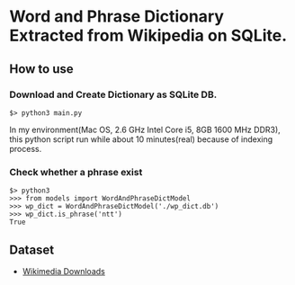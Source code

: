 # Word and Phrase Dictionary Extracted from Wikipedia on SQLite.

## How to use

### Download and Create Dictionary as SQLite DB.
```
$> python3 main.py
```
In my environment(Mac OS, 2.6 GHz Intel Core i5, 8GB 1600 MHz DDR3), this python script run while about 10 minutes(real) because of indexing process.

### Check whether a phrase exist

```
$> python3
>>> from models import WordAndPhraseDictModel
>>> wp_dict = WordAndPhraseDictModel('./wp_dict.db')
>>> wp_dict.is_phrase('ntt')
True
```

## Dataset
- [Wikimedia Downloads](https://dumps.wikimedia.org/)
